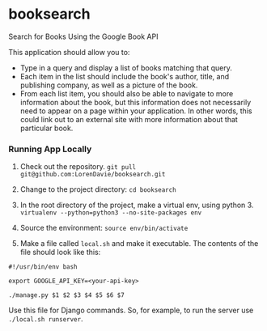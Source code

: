 # booksearch
Search for Books Using the Google Book API


This application should allow you to:

* Type in a query and display a list of books matching that query.
* Each item in the list should include the book's author, title, and publishing company, as well as a picture of the book.
* From each list item, you should also be able to navigate to more information about the book, but this information does not necessarily need to appear on a page within your application. In other words, this could link out to an external site with more information about that particular book.



### Running App Locally

1. Check out the repository. `git pull git@github.com:LorenDavie/booksearch.git`

2. Change to the project directory: `cd booksearch`

3. In the root directory of the project, make a virtual env, using python 3. `virtualenv --python=python3 --no-site-packages env`

4. Source the environment: `source env/bin/activate`

5. Make a file called `local.sh` and make it executable. The contents of the file should look like this:

```
#!/usr/bin/env bash

export GOOGLE_API_KEY=<your-api-key>

./manage.py $1 $2 $3 $4 $5 $6 $7

```

Use this file for Django commands.  So, for example, to run the server use `./local.sh runserver`.
